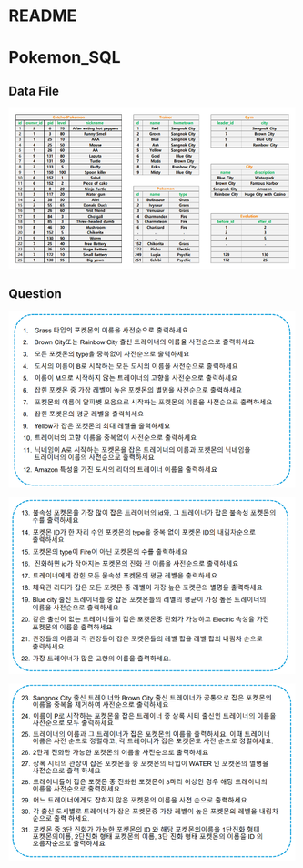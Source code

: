 # README

# Pokemon_SQL

## Data File

![Untitled](README%20d234b15a2c0b45a1857a034582342578/Untitled.png)

## Question

![Untitled](README%20d234b15a2c0b45a1857a034582342578/Untitled%201.png)

![Untitled](README%20d234b15a2c0b45a1857a034582342578/Untitled%202.png)

![Untitled](README%20d234b15a2c0b45a1857a034582342578/Untitled%203.png)